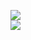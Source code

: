[![](https://img.shields.io/badge/Made%20With-Github%20Spray-lightgrey.svg?style=for-the-badge&logo=github)](https://github.com/Annihil/github-spray#4604)  
[![](https://i.imgur.com/2DrTn0Z.gif)](https://github.com/Annihil/github-spray)